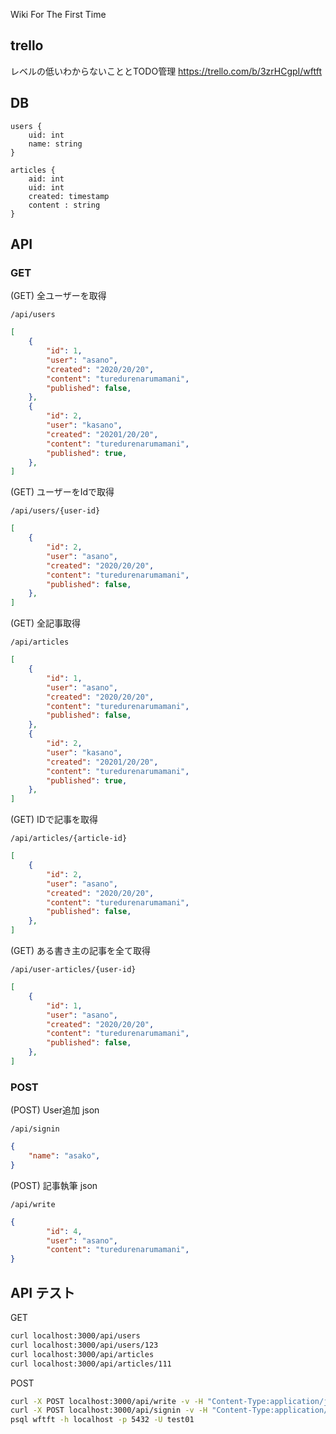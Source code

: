 Wiki For The First Time

## trello
レベルの低いわからないこととTODO管理
https://trello.com/b/3zrHCgpI/wftft

## DB

```
users {
    uid: int 
    name: string
}

articles {
    aid: int
    uid: int
    created: timestamp
    content : string
}
```

## API

### GET
(GET) 全ユーザーを取得
```
/api/users
```

```json
[
    {
        "id": 1,
        "user": "asano",
        "created": "2020/20/20",
        "content": "turedurenarumamani",
        "published": false,
    },
    {
        "id": 2,
        "user": "kasano",
        "created": "20201/20/20",
        "content": "turedurenarumamani",
        "published": true,
    },
]
```

(GET) ユーザーをIdで取得
```
/api/users/{user-id}
```

```json
[
    {
        "id": 2,
        "user": "asano",
        "created": "2020/20/20",
        "content": "turedurenarumamani",
        "published": false,
    },
]
```

(GET) 全記事取得
```
/api/articles
```

```json
[
    {
        "id": 1,
        "user": "asano",
        "created": "2020/20/20",
        "content": "turedurenarumamani",
        "published": false,
    },
    {
        "id": 2,
        "user": "kasano",
        "created": "20201/20/20",
        "content": "turedurenarumamani",
        "published": true,
    },
]
```

(GET) IDで記事を取得
```
/api/articles/{article-id}
```

```json
[
    {
        "id": 2,
        "user": "asano",
        "created": "2020/20/20",
        "content": "turedurenarumamani",
        "published": false,
    },
]
```

(GET) ある書き主の記事を全て取得
```
/api/user-articles/{user-id}
```

```json
[
    {
        "id": 1,
        "user": "asano",
        "created": "2020/20/20",
        "content": "turedurenarumamani",
        "published": false,
    },
]
```
### POST

(POST) User追加 json
```
/api/signin
```

```json
{
    "name": "asako",
}
```

(POST) 記事執筆 json
```
/api/write
```

```json
{
        "id": 4,
        "user": "asano",
        "content": "turedurenarumamani",
}
```


## API テスト
GET
```bash
curl localhost:3000/api/users
curl localhost:3000/api/users/123
curl localhost:3000/api/articles
curl localhost:3000/api/articles/111
```
POST
```bash
curl -X POST localhost:3000/api/write -v -H "Content-Type:application/json" -d "{\"author\":\"asako\", \"content\":\"ukiyoni\", \"published\":false}"
curl -X POST localhost:3000/api/signin -v -H "Content-Type:application/json" -d "{\"name\":\"asako\", \"id\":123}"
psql wftft -h localhost -p 5432 -U test01
```
